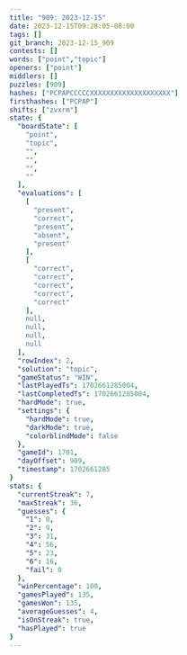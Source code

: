 ```yaml
---
title: "909: 2023-12-15"
date: 2023-12-15T09:28:05-08:00
tags: []
git_branch: 2023-12-15_909
contests: []
words: ["point","topic"]
openers: ["point"]
middlers: []
puzzles: [909]
hashes: ["PCPAPCCCCCXXXXXXXXXXXXXXXXXXXX"]
firsthashes: ["PCPAP"]
shifts: ["zvxrm"]
state: {
  "boardState": [
    "point",
    "topic",
    "",
    "",
    "",
    ""
  ],
  "evaluations": [
    [
      "present",
      "correct",
      "present",
      "absent",
      "present"
    ],
    [
      "correct",
      "correct",
      "correct",
      "correct",
      "correct"
    ],
    null,
    null,
    null,
    null
  ],
  "rowIndex": 2,
  "solution": "topic",
  "gameStatus": "WIN",
  "lastPlayedTs": 1702661285004,
  "lastCompletedTs": 1702661285004,
  "hardMode": true,
  "settings": {
    "hardMode": true,
    "darkMode": true,
    "colorblindMode": false
  },
  "gameId": 1701,
  "dayOffset": 909,
  "timestamp": 1702661285
}
stats: {
  "currentStreak": 7,
  "maxStreak": 36,
  "guesses": {
    "1": 0,
    "2": 9,
    "3": 31,
    "4": 56,
    "5": 23,
    "6": 16,
    "fail": 0
  },
  "winPercentage": 100,
  "gamesPlayed": 135,
  "gamesWon": 135,
  "averageGuesses": 4,
  "isOnStreak": true,
  "hasPlayed": true
}
---
```

<!-- more -->
